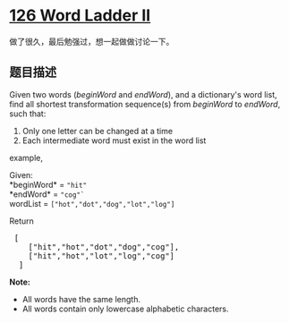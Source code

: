 # <a title="题目直达"  href="https://leetcode.com/problems/word-ladder-ii/" target="_blank"> 126 Word Ladder II </a>
做了很久，最后勉强过，想一起做做讨论一下。
## 题目描述
Given two words (*beginWord* and *endWord*), and a dictionary's word list, find all shortest transformation sequence(s) from *beginWord* to *endWord*, such that: <br />
<ol>
  <li> Only one letter can be changed at a time </li>
  <li> Each intermediate word must exist in the word list </li>
</ol>
<p>
example,
</p>
<p>
Given: <br>
*beginWord* = <code>"hit" </code><br>
*endWord* = <code>"cog"` </code><br>
wordList = <code>["hot","dot","dog","lot","log"]</code><br>
</p>
<p>
Return<br>
</p><pre> [
    ["hit","hot","dot","dog","cog"],
    ["hit","hot","lot","log","cog"]
  ]
</pre>

<p></p>
<p>
<b>Note:</b><br>
</p>
<ul>
<li>All words have the same length.</li>
<li>All words contain only lowercase alphabetic characters.</li>
</ul>
<p></p>



